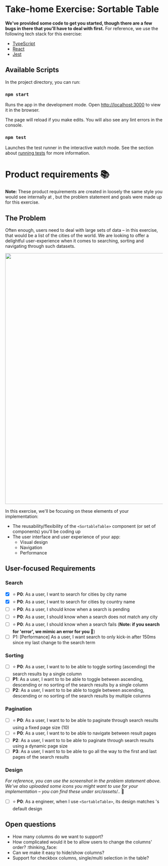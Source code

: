 # Take-home Exercise: Sortable Table
**We've provided some code to get you started, though there are a few bugs in there that you'll have to deal with first.** 
For reference, we use the following tech stack for this exercise:
* [TypeScript](https://www.typescriptlang.org)
* [React](https://reactjs.org)
* [Jest](https://jestjs.io)

## Available Scripts

In the project directory, you can run:

### `npm start`

Runs the app in the development mode.
Open [http://localhost:3000](http://localhost:3000) to view it in the browser.

The page will reload if you make edits.
You will also see any lint errors in the console.

### `npm test`

Launches the test runner in the interactive watch mode.
See the section about [running tests](https://facebook.github.io/create-react-app/docs/running-tests) for more information.

# Product requirements :books:

**Note:** These product requirements are created in loosely the same style you would see internally at , but the problem statement and goals were made up for this exercise.

## The Problem
Often enough,  users need to deal with large sets of data – in this exercise, that would be a list of the cities of the world.
We are looking to offer a delightful user-experience when it comes to searching, sorting and navigating through such datasets.

<img src="https://user-images.githubusercontent.com/9911645/171285680-74d420e9-faff-439d-929d-923f8b699c51.png" width="800px" />

In this exercise, we'll be focusing on these elements of your implementation:
* The reusability/flexibility of the `<SortableTable>` component (or set of components) you'll be coding up
* The user interface and user experience of your app:
  * Visual design
  * Navigation
  * Performance

## User-focused Requirements

### Search
* [x] :star: **P0**: As a user, I want to search for cities by city name
* [x] :star: **P0**: As a user, I want to search for cities by country name
* [ ] :star: **P0**: As a user, I should know when a search is pending
* [ ] :star: **P0**: As a user, I should know when a search does not match any city
* [ ] :star: **P0**: As a user, I should know when a search fails (**Note: if you search for 'error', we mimic an error for you :raised_hands:**)
* [ ] P1: [Performance] As a user, I want search to only kick-in after 150ms since my last change to the search term

### Sorting
* [ ] :star: **P0**: As a user, I want to to be able to toggle sorting (ascending) the search results by a single column
* [ ] **P1**: As a user, I want to to be able to toggle between ascending, descending or no sorting of the search results by a single column
* [ ] **P2**: As a user, I want to to be able to toggle between ascending, descending or no sorting of the search results by multiple columns

### Pagination
* [ ] :star: **P0**: As a user, I want to to be able to paginate through search results using a fixed page size (10)
* [ ] :star: **P0**: As a user, I want to to be able to navigate between result pages
* [ ] **P2**: As a user, I want to to be able to paginate through search results using a dynamic page size
* [ ] **P3**: As a user, I want to to be able to go all the way to the first and last pages of the search results

### Design

*For reference, you can use the screenshot in the problem statement above. We've also uploaded some icons you might want to use for your implementation – you can find these under src/assets/..* :pray:

* [ ] :star: **P0**: As a  engineer, when I use `<SortableTable>`, its design matches 's default design

## Open questions

* How many columns do we want to support?
* How complicated would it be to allow users to change the columns' order? :thinking_face:
* Can we make it easy to hide/show columns?
* Support for checkbox columns, single/multi selection in the table?
